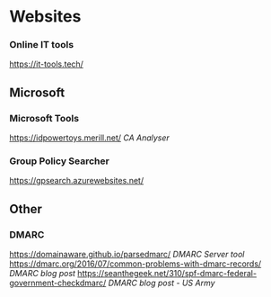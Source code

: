 # Websites


### Online IT tools
https://it-tools.tech/


## Microsoft
### Microsoft Tools
https://idpowertoys.merill.net/ *CA Analyser*

### Group Policy Searcher
https://gpsearch.azurewebsites.net/








## Other
### DMARC
https://domainaware.github.io/parsedmarc/ *DMARC Server tool*
https://dmarc.org/2016/07/common-problems-with-dmarc-records/ *DMARC blog post*
https://seanthegeek.net/310/spf-dmarc-federal-government-checkdmarc/ *DMARC blog post - US Army*
